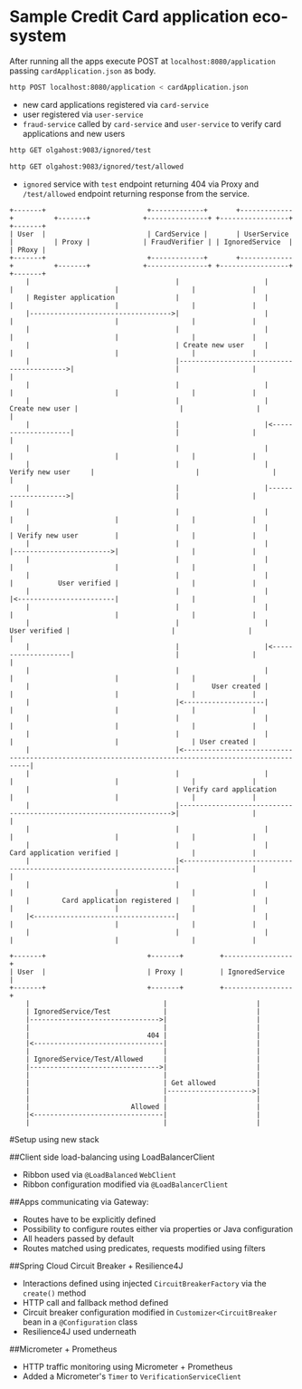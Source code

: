 # Sample Credit Card application eco-system

After running all the apps execute POST at `localhost:8080/application` passing 
`cardApplication.json` as body.

```bash
http POST localhost:8080/application < cardApplication.json
```

- new card applications registered via `card-service`
- user registered via `user-service`
- `fraud-service` called by `card-service` and `user-service` to verify 
card applications and new users


```bash
http GET olgahost:9083/ignored/test
```
```bash
http GET olgahost:9083/ignored/test/allowed
```
- `ignored` service with `test` endpoint returning 404 via Proxy and `/test/allowed` 
endpoint returning response from the service.

```
+-------+                         +-------------+       +-------------+          +-------+             +---------------+ +-----------------+ +-------+
| User  |                         | CardService |       | UserService |          | Proxy |             | FraudVerifier | | IgnoredService  | | PRoxy |
+-------+                         +-------------+       +-------------+          +-------+             +---------------+ +-----------------+ +-------+
    |                                    |                     |                     |                         |                  |              |
    | Register application               |                     |                     |                         |                  |              |
    |----------------------------------->|                     |                     |                         |                  |              |
    |                                    |                     |                     |                         |                  |              |
    |                                    | Create new user     |                     |                         |                  |              |
    |                                    |------------------------------------------>|                         |                  |              |
    |                                    |                     |                     |                         |                  |              |
    |                                    |                     |     Create new user |                         |                  |              |
    |                                    |                     |<--------------------|                         |                  |              |
    |                                    |                     |                     |                         |                  |              |
    |                                    |                     | Verify new user     |                         |                  |              |
    |                                    |                     |-------------------->|                         |                  |              |
    |                                    |                     |                     |                         |                  |              |
    |                                    |                     |                     | Verify new user         |                  |              |
    |                                    |                     |                     |------------------------>|                  |              |
    |                                    |                     |                     |                         |                  |              |
    |                                    |                     |                     |           User verified |                  |              |
    |                                    |                     |                     |<------------------------|                  |              |
    |                                    |                     |                     |                         |                  |              |
    |                                    |                     |       User verified |                         |                  |              |
    |                                    |                     |<--------------------|                         |                  |              |
    |                                    |                     |                     |                         |                  |              |
    |                                    |        User created |                     |                         |                  |              |
    |                                    |<--------------------|                     |                         |                  |              |
    |                                    |                     |                     |                         |                  |              |
    |                                    |                     |                     |                         |                  | User created |
    |                                    |<------------------------------------------------------------------------------------------------------|
    |                                    |                     |                     |                         |                  |              |
    |                                    | Verify card application                   |                         |                  |              |
    |                                    |-------------------------------------------------------------------->|                  |              |
    |                                    |                     |                     |                         |                  |              |
    |                                    |                     |                     Card application verified |                  |              |
    |                                    |<--------------------------------------------------------------------|                  |              |
    |                                    |                     |                     |                         |                  |              |
    |        Card application registered |                     |                     |                         |                  |              |
    |<-----------------------------------|                     |                     |                         |                  |              |
    |                                    |                     |                     |                         |                  |              |
```

```
+-------+                         +-------+         +-----------------+
| User  |                         | Proxy |         | IgnoredService  |
+-------+                         +-------+         +-----------------+
    |                                 |                      |
    | IgnoredService/Test             |                      |
    |-------------------------------->|                      |
    |                                 |                      |
    |                             404 |                      |
    |<--------------------------------|                      |
    |                                 |                      |
    | IgnoredService/Test/Allowed     |                      |
    |-------------------------------->|                      |
    |                                 |                      |
    |                                 | Get allowed          |
    |                                 |--------------------->|
    |                                 |                      |
    |                         Allowed |                      |
    |<--------------------------------|                      |
    |                                 |                      |
```
#Setup using new stack

##Client side load-balancing using LoadBalancerClient

- Ribbon used via `@LoadBalanced` `WebClient`
- Ribbon configuration modified via `@LoadBalancerClient`

##Apps communicating via Gateway:
- Routes have to be explicitly defined
- Possibility to configure routes either via properties or Java configuration
- All headers passed by default
- Routes matched using predicates, requests modified using filters

##Spring Cloud Circuit Breaker + Resilience4J
- Interactions defined using injected `CircuitBreakerFactory` via the `create()` method
- HTTP call and fallback method defined
- Circuit breaker configuration modified in `Customizer<CircuitBreaker` bean 
in a `@Configuration` class 
- Resilience4J used underneath

##Micrometer + Prometheus
- HTTP traffic monitoring using Micrometer + Prometheus
- Added a Micrometer's `Timer` to `VerificationServiceClient`
